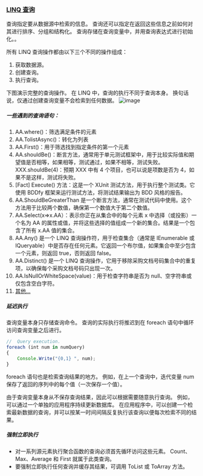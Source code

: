 ### [LINQ 查询][1]

查询指定要从数据源中检索的信息。 查询还可以指定在返回这些信息之前如何对其进行排序、分组和结构化。 查询存储在查询变量中，并用查询表达式进行初始化。。

所有 LINQ 查询操作都由以下三个不同的操作组成：

1. 获取数据源。
2. 创建查询。
3. 执行查询。

下图演示完整的查询操作。 在 LINQ 中，查询的执行不同于查询本身。 换句话说，仅通过创建查询变量不会检索到任何数据。
![image](https://github.com/Tracy-Wei/studyNote/assets/109784975/853ec963-c29a-4ba4-aece-69838e80c83c)

##### 一些遇到的查询语句：

1. AA.where()：筛选满足条件的元素
2. AA.TolistAsync()：转化为列表
3. AA.First()：用于筛选找到指定条件的第一个元素
4. AA.shouldBe()：断言方法，通常用于单元测试框架中，用于比较实际值和期望值是否相等，如果相等，测试通过，如果不相等，测试失败。XXX.shouldBe(4)：预期 XXX 中有 4 个项目，也可以说是项数是否为 4，如果不是这样，测试将失败。
5. [Fact] Execute() 方法：这是一个 XUnit 测试方法，用于执行整个测试类。它使用 BDDfy 框架来运行测试方法，将测试结果输出为 BDD 风格的报告。
6. AA.ShouldBeGreaterThan 是一个断言方法，通常在测试代码中使用。这个方法用于比较两个数值，确保第一个数值大于第二个数值。
7. AA.Select(x=>x.AA）：表示你正在从集合中的每个元素 x 中选择（或投影）一个名为 AA 的属性或值，并将这些选择的值组成一个新的集合。结果是一个包含了所有 x.AA 值的集合。
8. AA.Any() 是一个 LINQ 查询操作符，用于检查集合（通常是 IEnumerable 或 IQueryable）中是否存在任何元素。它返回一个布尔值，如果集合中至少包含一个元素，则返回 true，否则返回 false。
9. AA.Distinct() 是一个 LINQ 查询操作，它用于移除采购文档号码集合中的重复项，以确保每个采购文档号码只出现一次。
10. AA.IsNullOrWhiteSpace(value)：用于检查字符串是否为 null、空字符串或仅包含空白字符。
11. [其他...][2]

##### 延迟执行

查询变量本身只存储查询命令。 查询的实际执行将推迟到在 foreach 语句中循环访问查询变量之后进行。

```javascript
//  Query execution.
foreach (int num in numQuery)
{
    Console.Write("{0,1} ", num);
}
```

foreach 语句也是检索查询结果的地方。 例如，在上一个查询中，迭代变量 num 保存了返回的序列中的每个值（一次保存一个值）。

由于查询变量本身从不保存查询结果，因此可以根据需要随意执行查询。 例如，可以通过一个单独的应用程序持续更新数据库。 在应用程序中，可以创建一个检索最新数据的查询，并可以按某一时间间隔反复执行该查询以便每次检索不同的结果。

##### 强制立即执行

- 对一系列源元素执行聚合函数的查询必须首先循环访问这些元素。 Count、Max、Average 和 First 就属于此类查询。
- 要强制立即执行任何查询并缓存其结果，可调用 ToList 或 ToArray 方法。

[1]: https://learn.microsoft.com/zh-cn/dotnet/csharp/programming-guide/concepts/linq/introduction-to-linq-queries
[2]: https://learn.microsoft.com/zh-tw/dotnet/csharp/linq/query-a-collection-of-objects
